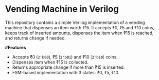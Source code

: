 #  Vending Machine in Verilog

This repository contains a simple Verilog implementation of a vending machine that dispenses an item worth ₹15. It accepts ₹0, ₹5 and ₹10 coins, keeps track of inserted amounts, dispenses the item when ₹15 is reached, and returns change if needed.

**#Features**

- Accepts ₹0 (`2'b00`), ₹5 (`2'b01`) and ₹10 (`2'b10`) coins.
- Dispenses item when ₹15 is collected.
- Returns appropriate change if more than ₹15 is inserted.
- FSM-based implementation with 3 states: ₹0, ₹5, ₹10.
